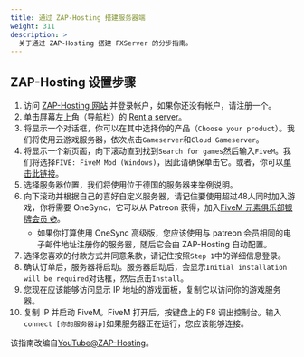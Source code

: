 ```yaml
---
title: 通过 ZAP-Hosting 搭建服务器端
weight: 311
description: >
  关于通过 ZAP-Hosting 搭建 FXServer 的分步指南。
---
```


## ZAP-Hosting 设置步骤

1. 访问 [ZAP-Hosting 网站][zap-hosting-website] 并登录帐户，如果你还没有帐户，请注册一个。
2. 单击屏幕左上角（导航栏）的 [Rent a server][zap-rent-a-server]。
3. 将显示一个对话框，你可以在其中选择你的产品（`Choose your product`）。我们将使用云游戏服务器，依次点击`Gameserver`和`Cloud Gameserver`。
4. 将显示一个新页面，向下滚动直到找到`Search for games`然后输入`FiveM`。我们将选择`FIVE: FiveM Mod (Windows)`，因此请确保单击它。或者，你可以[单击此链接][zap-rent-a-windows-server]。
5. 选择服务器位置，我们将使用位于德国的服务器来举例说明。
6. 向下滚动并根据自己的喜好自定义服务器，请记住要使用超过48人同时加入游戏，你将需要 OneSync，它可以从 Patreon 获得，加入[FiveM 元素俱乐部银牌会员 💿][patreon-join]。
    - 如果你打算使用 OneSync 高级版，您应该使用与 patreon 会员相同的电子邮件地址注册你的服务器，随后它会由 ZAP-Hosting 自动配置。
7. 选择您喜欢的付款方式并同意条款，请记住按照`Step 1`中的详细信息登录。
8. 确认订单后，服务器将启动。服务器启动后，会显示`Initial installation will be required`对话框，然后点击`Install`。
9. 您现在应该能够访问显示 IP 地址的游戏面板，复制它以访问你的游戏服务器。
10. 复制 IP 并启动 FiveM。FiveM 打开后，按键盘上的 F8 调出控制台。输入`connect [你的服务器ip]`如果服务器正在运行，您应该能够连接。

该指南改编自[YouTube@ZAP-Hosting][zap-hosting-youtube-video]。


[zap-hosting-website]: https://zap-hosting.com
[zap-rent-a-server]: https://zap-hosting.com/en/gameserver-hosting/
[zap-rent-a-windows-server]: https://zap-hosting.com/en/shop/product/cloud-gameserver/fivem-mod-windows/
[zap-hosting-youtube-video]: https://www.youtube.com/watch?v=wJWICcBfA0I
[patreon-join]: https://www.patreon.com/join/fivem
